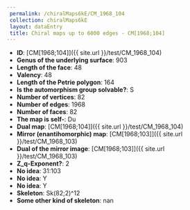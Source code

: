 ```yaml
--- 
 permalink: /chiralMaps6kE/CM_1968_104 
 collection: chiralMaps6kE
 layout: dataEntry
 title: Chiral maps up to 6000 edges - CM[1968;104]
---
```


- **ID**: [CM[1968;104]]({{ site.url }}/test/CM_1968_104)
- **Genus of the underlying surface**: 903
- **Length of the face**: 48
- **Valency**: 48
- **Length of the Petrie polygon**: 164
- **Is the automorphism group solvable?**: S
- **Number of vertices**: 82
- **Number of edges**: 1968
- **Number of faces**: 82
- **The map is self-**: Du
- **Dual map**: [CM[1968;104]]({{ site.url }}/test/CM_1968_104)
- **Mirror (enantihomorphic) map**: [CM[1968;103]]({{ site.url }}/test/CM_1968_103)
- **Dual of the mirror image**: [CM[1968;103]]({{ site.url }}/test/CM_1968_103)
- **Z_q-Exponent?**: 2
- **No idea**:  31:103
- **No idea**: Y
- **No idea**: Y
- **Skeleton**: Sk(82;2)^12
- **Some other kind of skeleton**: nan
